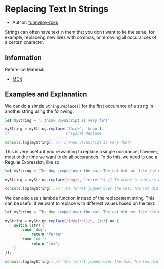 # Replacing Text In Strings

- Author: [funnyboy-roks](https://github.com/funnyboy-roks)

Strings can often have text in them that you don't want to be the same, for example, replaceing new lines with commas, or removing all occurances of a certain character.

## Information

Reference Material:

- [MDN](https://developer.mozilla.org/en-US/docs/Web/JavaScript/Reference/Global_Objects/String/replace)

## Examples and Explanation

We can do a simple `String.replace()` for the first occurance of a string in another string using the following:

```js
let myString = 'I think JavaScript is very fun!';

myString = myString.replace('think', 'know');
//                          Original Replace

console.log(myString); // 'I know JavaScript is very fun!'
```

This is very useful if you're wanting to replace a single occurance, however, most of the time we want to do all occurances.
To do this, we need to use a Regular Expression, like so

```js
let myString = 'The dog jumped over the cat. The cat did not like the dog, so the cat ran from the dog.';

myString = myString.replace(/dog/g, 'ferret'); // In order to replace globally, we need to use the regular expression `g` flag.

console.log(myString); // 'The ferret jumped over the cat. The cat did not like the ferret, so the cat ran from the ferret'
```

We can also use a lambda function instead of the replacement string.  This can be useful if we want to replace with different values based on the text.

```js
let myString = 'The dog jumped over the cat. The cat did not like the dog, so the cat ran from the dog.';

myString = myString.replace(/(dog|cat)/g, (str) => {
    switch (str) {
        case 'dog':
            return 'ferret';
        case 'cat':
            return 'fox';
    }
});

console.log(myString); // 'The ferret jumped over the fox. The fox did not like the ferret, so the fox ran from the ferret.'
```
